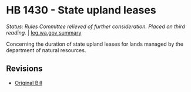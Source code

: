 # HB 1430 - State upland leases
*Status: Rules Committee relieved of further consideration.  Placed on third reading.* | [leg.wa.gov summary](https://app.leg.wa.gov/billsummary?BillNumber=1430&Year=2021)

Concerning the duration of state upland leases for lands managed by the department of natural resources.

## Revisions
* [Original Bill](1/)